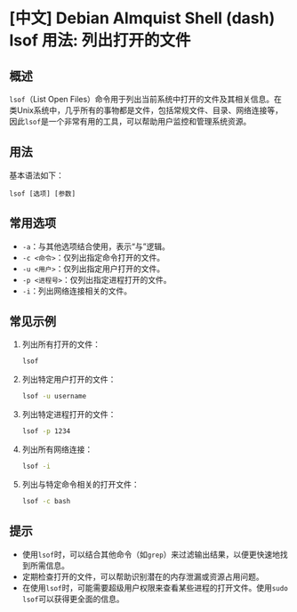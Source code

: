 # [中文] Debian Almquist Shell (dash) lsof 用法: 列出打开的文件

## 概述
`lsof`（List Open Files）命令用于列出当前系统中打开的文件及其相关信息。在类Unix系统中，几乎所有的事物都是文件，包括常规文件、目录、网络连接等，因此`lsof`是一个非常有用的工具，可以帮助用户监控和管理系统资源。

## 用法
基本语法如下：
```
lsof [选项] [参数]
```

## 常用选项
- `-a`：与其他选项结合使用，表示“与”逻辑。
- `-c <命令>`：仅列出指定命令打开的文件。
- `-u <用户>`：仅列出指定用户打开的文件。
- `-p <进程号>`：仅列出指定进程打开的文件。
- `-i`：列出网络连接相关的文件。

## 常见示例
1. 列出所有打开的文件：
   ```bash
   lsof
   ```

2. 列出特定用户打开的文件：
   ```bash
   lsof -u username
   ```

3. 列出特定进程打开的文件：
   ```bash
   lsof -p 1234
   ```

4. 列出所有网络连接：
   ```bash
   lsof -i
   ```

5. 列出与特定命令相关的打开文件：
   ```bash
   lsof -c bash
   ```

## 提示
- 使用`lsof`时，可以结合其他命令（如`grep`）来过滤输出结果，以便更快速地找到所需信息。
- 定期检查打开的文件，可以帮助识别潜在的内存泄漏或资源占用问题。
- 在使用`lsof`时，可能需要超级用户权限来查看某些进程的打开文件。使用`sudo lsof`可以获得更全面的信息。